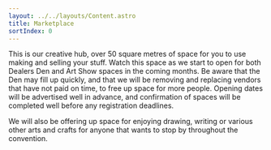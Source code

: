```yaml
---
layout: ../../layouts/Content.astro
title: Marketplace
sortIndex: 0
---
```


This is our creative hub, over 50 square metres of space for you to use making and selling your stuff. Watch this space as we start to open for both Dealers Den and Art Show spaces in the coming months. Be aware that the Den may fill up quickly, and that we will be removing and replacing vendors that have not paid on time, to free up space for more people. Opening dates will be advertised well in advance, and confirmation of spaces will be completed well before any registration deadlines.

We will also be offering up space for enjoying drawing, writing or various other arts and crafts for anyone that wants to stop by throughout the convention.

